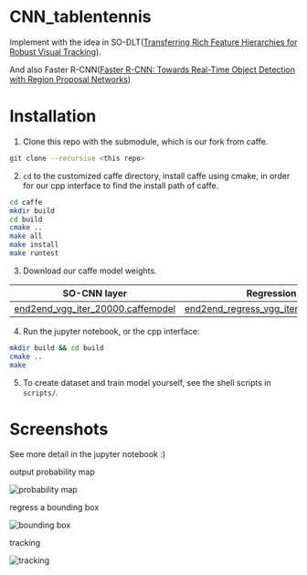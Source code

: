 # CNN_tablentennis

Implement with the idea in SO-DLT([Transferring Rich Feature Hierarchies for Robust Visual Tracking](https://arxiv.org/abs/1501.04587)).

And also Faster R-CNN([Faster R-CNN: Towards Real-Time Object Detection with Region Proposal Networks](https://arxiv.org/abs/1506.01497))

# Installation

1. Clone this repo with the submodule, which is our fork from caffe.
```bash
git clone --recursive <this repo>
```
2. `cd` to the customized caffe directory, install caffe using cmake, in order for our cpp interface to find the install path of caffe.
```bash
cd caffe
mkdir build
cd build
cmake ..
make all
make install
make runtest
```
3. Download our caffe model weights.

SO-CNN layer | Regression layer
----|----
[end2end_vgg_iter_20000.caffemodel](http://or9ajn83e.bkt.clouddn.com/tracking/end2end_vgg_iter_20000.caffemodel)|[end2end_regress_vgg_iter_12000.caffemodel](http://or9ajn83e.bkt.clouddn.com/tracking/end2end_regress_vgg_iter_12000.caffemodel)

4. Run the jupyter notebook, or the cpp interface:
```bash
mkdir build && cd build
cmake ..
make
```
5. To create dataset and train model yourself, see the shell scripts in `scripts/`.

# Screenshots

See more detail in the jupyter notebook :)

output probability map

![probability map](http://7xrcar.com1.z0.glb.clouddn.com/prob_map.png)

regress a bounding box

![bounding box](http://7xrcar.com1.z0.glb.clouddn.com/regression.png)

tracking

![tracking](http://7xrcar.com1.z0.glb.clouddn.com/track_vis.png)
